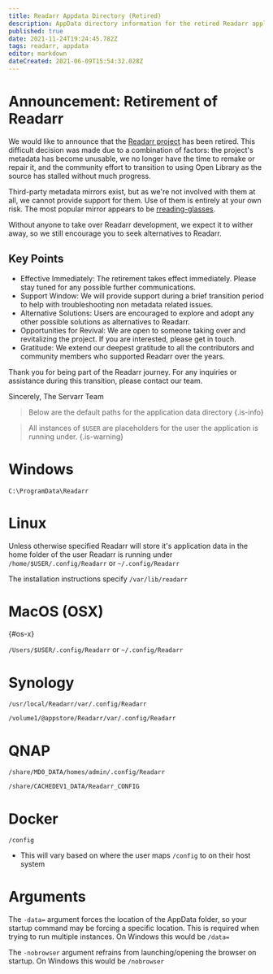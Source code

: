 ```yaml
---
title: Readarr Appdata Directory (Retired)
description: AppData directory information for the retired Readarr application
published: true
date: 2021-11-24T19:24:45.782Z
tags: readarr, appdata
editor: markdown
dateCreated: 2021-06-09T15:54:32.028Z
---
```


# Announcement: Retirement of Readarr

We would like to announce that the [Readarr project](https://github.com/Readarr/Readarr) has been retired. This difficult decision was made due to a combination of factors: the project's metadata has become unusable, we no longer have the time to remake or repair it, and the community effort to transition to using Open Library as the source has stalled without much progress.

Third-party metadata mirrors exist, but as we're not involved with them at all, we cannot provide support for them. Use of them is entirely at your own risk. The most popular mirror appears to be [rreading-glasses](https://github.com/blampe/rreading-glasses).

Without anyone to take over Readarr development, we expect it to wither away, so we still encourage you to seek alternatives to Readarr.

## Key Points

- Effective Immediately: The retirement takes effect immediately. Please stay tuned for any possible further communications.
- Support Window: We will provide support during a brief transition period to help with troubleshooting non metadata related issues.
- Alternative Solutions: Users are encouraged to explore and adopt any other possible solutions as alternatives to Readarr.
- Opportunities for Revival: We are open to someone taking over and revitalizing the project. If you are interested, please get in touch.
- Gratitude: We extend our deepest gratitude to all the contributors and community members who supported Readarr over the years.

Thank you for being part of the Readarr journey. For any inquiries or assistance during this transition, please contact our team.

Sincerely,
The Servarr Team

> Below are the default paths for the application data directory {.is-info}

> All instances of `$USER` are placeholders for the user the application is running under. {.is-warning}

# Windows

`C:\ProgramData\Readarr`

# Linux

Unless otherwise specified Readarr will store it's application data in the home folder of the user Readarr is running under `/home/$USER/.config/Readarr` or `~/.config/Readarr`

The installation instructions specify `/var/lib/readarr`

# MacOS (OSX)

{#os-x}

`/Users/$USER/.config/Readarr` or `~/.config/Readarr`

# Synology

`/usr/local/Readarr/var/.config/Readarr`

`/volume1/@appstore/Readarr/var/.config/Readarr`

# QNAP

`/share/MD0_DATA/homes/admin/.config/Readarr`

`/share/CACHEDEV1_DATA/Readarr_CONFIG`

# Docker

`/config`

- This will vary based on where the user maps `/config` to on their host system

# Arguments

The `-data=` argument forces the location of the AppData folder, so your startup command may be forcing a specific location. This is required when trying to run multiple instances. On Windows this would be `/data=`

The `-nobrowser` argument refrains from launching/opening the browser on startup. On Windows this would be `/nobrowser`
